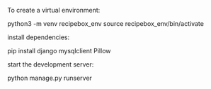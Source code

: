 To create a virtual environment:

python3 -m venv recipebox_env
source recipebox_env/bin/activate

install dependencies:

pip install django mysqlclient Pillow

start the development server:

python manage.py runserver


